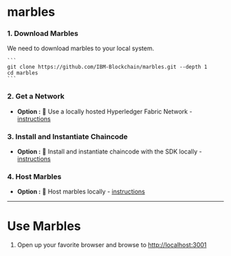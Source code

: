 # marbles

### 1. Download Marbles
We need to download marbles to your local system.

	```
	git clone https://github.com/IBM-Blockchain/marbles.git --depth 1
	cd marbles
	```

<a name="getnetwork"></a>

### 2. Get a Network

- **Option :** :lollipop: Use a locally hosted Hyperledger Fabric Network - [instructions](./docs/use_local_hyperledger.md)

<a name="installchaincode"></a>

### 3. Install and Instantiate Chaincode

- **Option :** :lollipop: Install and instantiate chaincode with the SDK locally - [instructions](./docs/install_chaincode_locally.md)

<a name="hostmarbles"></a>

### 4. Host Marbles
- **Option :** :lollipop: Host marbles locally - [instructions](./docs/host_marbles_locally.md)

***

<a name="use"></a>

# Use Marbles

1. Open up your favorite browser and browse to [http://localhost:3001](http://localhost:3001) 

